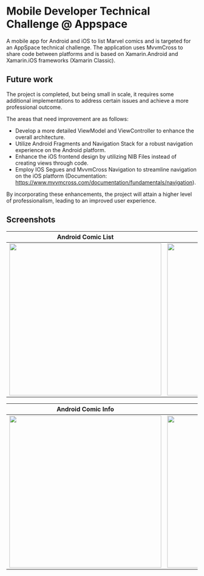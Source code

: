 # Mobile Developer Technical Challenge @ Appspace

A mobile app for Android and iOS to list Marvel comics and is targeted for an AppSpace technical challenge. 
The application uses MvvmCross to share code between platforms and is based on Xamarin.Android and Xamarin.iOS frameworks (Xamarin Classic).

## Future work

The project is completed, but being small in scale, it requires some additional implementations to address certain issues and achieve a more professional outcome.

The areas that need improvement are as follows:

- Develop a more detailed ViewModel and ViewController to enhance the overall architecture.
- Utilize Android Fragments and Navigation Stack for a robust navigation experience on the Android platform.
- Enhance the iOS frontend design by utilizing NIB Files instead of creating views through code.
- Employ IOS Segues and MvvmCross Navigation to streamline navigation on the iOS platform (Documentation: https://www.mvvmcross.com/documentation/fundamentals/navigation).

By incorporating these enhancements, the project will attain a higher level of professionalism, leading to an improved user experience.

## Screenshots

| Android Comic List  | IOS Comic List |
| ------------- | ------------- |
|<img src="https://github.com/1dmaol/MvvmDemo/assets/26694130/4bdfd849-b9b5-4a97-8e67-dd2864f8838e" width="400">|<img src="https://github.com/1dmaol/MvvmDemo/assets/26694130/b35f6c02-2956-424e-9a6a-3ab285b8e6b2" width="400">|

| Android Comic Info  | IOS Comic Info |
| ------------- | ------------- |
|<img src="https://github.com/1dmaol/MvvmDemo/assets/26694130/9eb5fa15-434e-4799-8478-2f9c80bd61e9" width="400">|<img src="https://github.com/1dmaol/MvvmDemo/assets/26694130/15d49dbd-e6c4-41ec-aada-c492921974a3" width="400">|

